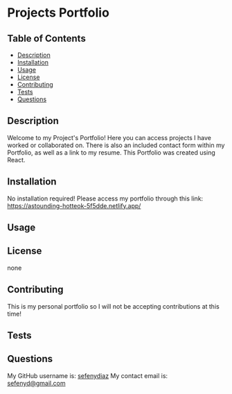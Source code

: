 # Projects Portfolio
  

  ## Table of Contents
  + [Description](#description)
  + [Installation](#installation)
  + [Usage](#usage)
  + [License](#license)
  + [Contributing](#contributing)
  + [Tests](#tests)
  + [Questions](#questions)


  ## Description
   Welcome to my Project's Portfolio! Here you can access projects I have worked or collaborated on. There is also an included contact form within my Portfolio, as well as a link to my resume. This Portfolio was created using React.

  ## Installation 
  No installation required! Please access my portfolio through this link:
  https://astounding-hotteok-5f5dde.netlify.app/

  ## Usage 
  

  ## License 
  none

  ## Contributing 
  This is my personal portfolio so I will not be accepting contributions at this time! 

  ## Tests
   

  ## Questions 
  My GitHub username is:
  <a href="https://github.com/sefenydiaz"> sefenydiaz</a>
  My contact email is:
  <a href="mailto:sefenyd@gmail.com"> sefenyd@gmail.com</a>

